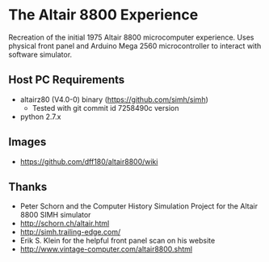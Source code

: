 # The Altair 8800 Experience
Recreation of the initial 1975 Altair 8800 microcomputer experience. Uses physical front panel and Arduino Mega 2560 microcontroller to interact with software simulator.

## Host PC Requirements
* altairz80 (V4.0-0) binary (https://github.com/simh/simh)
  * Tested with git commit id 7258490c version
* python 2.7.x

## Images
* https://github.com/dff180/altair8800/wiki

## Thanks
* Peter Schorn and the Computer History Simulation Project for the Altair 8800 SIMH simulator
 * http://schorn.ch/altair.html 
 * http://simh.trailing-edge.com/ 
* Erik S. Klein for the helpful front panel scan on his website
 * http://www.vintage-computer.com/altair8800.shtml

